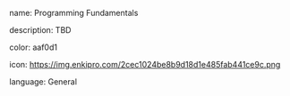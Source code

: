 name: Programming Fundamentals

description: TBD

color: aaf0d1

icon: https://img.enkipro.com/2cec1024be8b9d18d1e485fab441ce9c.png

language: General
